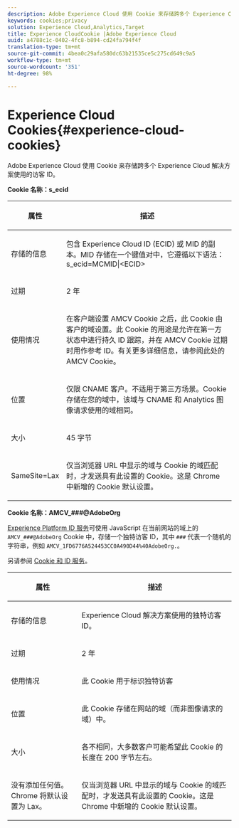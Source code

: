 ```yaml
---
description: Adobe Experience Cloud 使用 Cookie 来存储跨多个 Experience Cloud 解决方案使用的访客 ID。
keywords: cookies;privacy
solution: Experience Cloud,Analytics,Target
title: Experience CloudCookie |Adobe Experience Cloud
uuid: a4788c1c-0402-4fc8-b894-cd24fa794f4f
translation-type: tm+mt
source-git-commit: 4bea0c29afa580dc63b21535ce5c275cd649c9a5
workflow-type: tm+mt
source-wordcount: '351'
ht-degree: 98%

---
```



# Experience Cloud Cookies{#experience-cloud-cookies}

Adobe Experience Cloud 使用 Cookie 来存储跨多个 Experience Cloud 解决方案使用的访客 ID。

**Cookie 名称：s_ecid**

<table id="table_FF4C70D3D4CC425BA65162D5A9504F7D"> 
 <thead> 
  <tr> 
   <th colname="col1" class="entry"> <p>属性 </p> </th> 
   <th colname="col2" class="entry"> <p>描述 </p> </th> 
  </tr> 
 </thead>
 <tbody> 
  <tr> 
   <td colname="col1"> <p>存储的信息 </p> </td> 
   <td colname="col2"> <p> 包含 Experience Cloud ID (ECID) 或 MID 的副本。MID 存储在一个键值对中，它遵循以下语法：s_ecid=MCMID|&lt;ECID&gt; </p> </td> 
  </tr> 
  <tr> 
   <td colname="col1"> <p> 过期 </p> </td> 
   <td colname="col2"> <p>2 年 </p> </td> 
  </tr> 
  <tr> 
   <td colname="col1"> <p> 使用情况 </p> </td> 
   <td colname="col2"> <p>在客户端设置 AMCV Cookie 之后，此 Cookie 由客户的域设置。此 Cookie 的用途是允许在第一方状态中进行持久 ID 跟踪，并在 AMCV Cookie 过期时用作参考 ID。有关更多详细信息，请参阅此处的 AMCV Cookie。 </p> </td> 
  </tr> 
  <tr> 
   <td colname="col1"> <p> 位置 </p> </td> 
   <td colname="col2"> <p>仅限 CNAME 客户。不适用于第三方场景。Cookie 存储在您的域中，该域与 CNAME 和 Analytics 图像请求使用的域相同。 </p> </td> 
  </tr> 
  <tr> 
   <td colname="col1"> <p> 大小 </p> </td> 
   <td colname="col2"> <p>45 字节 </p> </td> 
  </tr> 
  <tr> 
   <td colname="col1"> <p> SameSite=Lax </p> </td> 
   <td colname="col2"> <p>仅当浏览器 URL 中显示的域与 Cookie 的域匹配时，才发送具有此设置的 Cookie。这是 Chrome 中新增的 Cookie 默认设置。</p> </td> 
  </tr> 
 </tbody> 
</table>

**Cookie 名称：AMCV_###@AdobeOrg**

[Experience Platform ID 服务](https://docs.adobe.com/content/help/zh-Hans/id-service/using/home.html)可使用 JavaScript 在当前网站的域上的 `AMCV_###@AdobeOrg` Cookie 中，存储一个独特访客 ID，其中 `###` 代表一个随机的字符串，例如 `AMCV_1FD6776A524453CC0A490D44%40AdobeOrg.`。

另请参阅 [Cookie 和 ID 服务](https://docs.adobe.com/content/help/zh-Hans/id-service/using/intro/cookies.html)。

<table id="table_1883C0836C1E4AF5A262FBF5000C1B11"> 
 <thead> 
  <tr> 
   <th colname="col1" class="entry"> <p>属性 </p> </th> 
   <th colname="col2" class="entry"> <p>描述 </p> </th> 
  </tr> 
 </thead>
 <tbody> 
  <tr> 
   <td colname="col1"> <p>存储的信息 </p> </td> 
   <td colname="col2"> <p> Experience Cloud 解决方案使用的独特访客 ID。 </p> </td> 
  </tr> 
  <tr> 
   <td colname="col1"> <p> 过期 </p> </td> 
   <td colname="col2"> <p> 2 年 </p> </td> 
  </tr> 
  <tr> 
   <td colname="col1"> <p> 使用情况 </p> </td> 
   <td colname="col2"> <p> 此 Cookie 用于标识独特访客 </p> </td> 
  </tr> 
  <tr> 
   <td colname="col1"> <p> 位置 </p> </td> 
   <td colname="col2"> <p> 此 Cookie 存储在网站的域（而非图像请求的域）中。 </p> </td> 
  </tr> 
  <tr> 
   <td colname="col1"> <p> 大小 </p> </td> 
   <td colname="col2"> <p> 各不相同，大多数客户可能希望此 Cookie 的长度在 200 字节左右。 </p> </td> 
  </tr> 
  <tr> 
   <td colname="col1"> <p>没有添加任何值。Chrome 将默认设置为 Lax。 </p> </td> 
   <td colname="col2"> <p> 仅当浏览器 URL 中显示的域与 Cookie 的域匹配时，才发送具有此设置的 Cookie。这是 Chrome 中新增的 Cookie 默认设置。 </p> </td> 
  </tr> 
 </tbody> 
</table>
